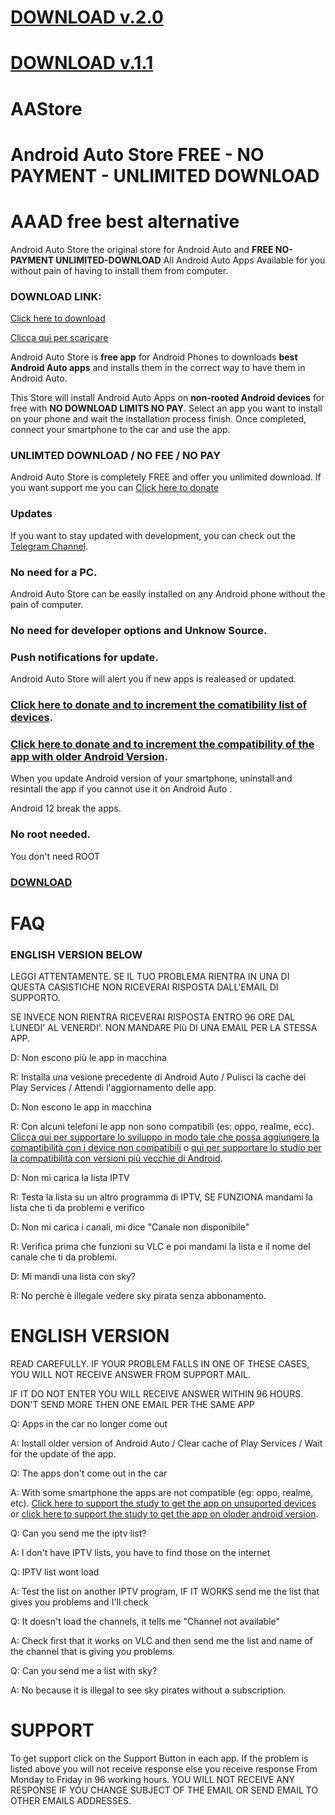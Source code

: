 # [DOWNLOAD v.2.0](https://github.com/croccio/Android-Auto-Store/releases/download/2.0/aastore.2.0.apk)
# [DOWNLOAD v.1.1](https://github.com/croccio/Android-Auto-Store/releases/download/1.1/aastore.apk)

# AAStore
# Android Auto Store FREE - NO PAYMENT - UNLIMITED DOWNLOAD
# AAAD free best alternative

Android Auto Store the original store for Android Auto and **FREE NO-PAYMENT UNLIMITED-DOWNLOAD**
All Android Auto Apps Available for you without pain of having to install them from computer.

### DOWNLOAD LINK: 
[Click here to download](https://github.com/croccio/Android-Auto-Store/releases/download/1.1/aastore.apk)

[Clicca qui per scaricare](https://github.com/croccio/Android-Auto-Store/releases/download/1.1/aastore.apk)

Android Auto Store is **free app** for Android Phones to downloads **best Android Auto apps** and installs them in the correct way to have them in Android Auto. 

This Store will install Android Auto Apps on **non-rooted Android devices** for free with **NO DOWNLOAD LIMITS NO PAY**.
Select an app you want to install on your phone and wait the installation process finish. Once completed, connect your smartphone to the car and use the app.


### UNLIMTED DOWNLOAD / NO FEE / NO PAY
Android Auto Store is completely FREE and offer you unlimited download. If you want support me you can [Click here to donate](https://www.paypal.com/donate?hosted_button_id=CMA34ZHWW4DHY)

### Updates

If you want to stay updated with development, you can check out the [Telegram Channel](https://t.me/androidautoapp).

### No need for a PC. 

Android Auto Store can be easily installed on any Android phone without the pain of computer.

### No need for developer options and Unknow Source.

### Push notifications for update.

Android Auto Store will alert you if new apps is realeased or updated. 

### [Click here to donate and to increment the comatibility list of devices](https://www.paypal.com/donate?hosted_button_id=BMUJETEP7TYWE).

### [Click here to donate and to increment the compatibility of the app with older Android Version](https://www.paypal.com/donate?hosted_button_id=7WYF2N5AN8YYL).

When you update Android version of your smartphone, uninstall and resintall the app if you cannot use it on Android Auto .

Android 12 break the apps.

### No root needed.

You don't need ROOT

### [DOWNLOAD](https://github.com/croccio/Android-Auto-Store/releases/download/1.1/aastore.apk)


# FAQ


### ENGLISH VERSION BELOW

LEGGI ATTENTAMENTE. SE IL TUO PROBLEMA RIENTRA IN UNA DI QUESTA CASISTICHE NON RICEVERAI RISPOSTA DALL'EMAIL DI SUPPORTO.

SE INVECE NON RIENTRA RICEVERAI RISPOSTA ENTRO 96 ORE DAL LUNEDI' AL VENERDI'. NON MANDARE PIù DI UNA EMAIL PER LA STESSA APP.

D: Non escono più le app in macchina

R: Installa una vesione precedente di Android Auto / Pulisci la cache dei Play Services / Attendi l'aggiornamento delle app.

D: Non escono le app in macchina

R: Con alcuni telefoni le app non sono compatibili (es: oppo, realme, ecc). [Clicca qui per supportare lo sviluppo in modo tale che possa aggiungere la comaptibilità con i device non compatibili](https://www.paypal.com/donate?hosted_button_id=BMUJETEP7TYWE) o [qui per supportare lo studio per la compatibilità con versioni più vecchie di Android](https://www.paypal.com/donate?hosted_button_id=7WYF2N5AN8YYL).

D: Non mi carica la lista IPTV

R: Testa la lista su un altro programma di IPTV, SE FUNZIONA mandami la lista che ti da problemi e verifico

D: Non mi carica i canali, mi dice "Canale non disponibile"

R: Verifica prima che funzioni su VLC e poi mandami la lista e il nome del canale che ti da problemi.

D: Mi mandi una lista con sky?

R: No perchè è illegale vedere sky pirata senza abbonamento.


# ENGLISH VERSION

READ CAREFULLY. IF YOUR PROBLEM FALLS IN ONE OF THESE CASES, YOU WILL NOT RECEIVE ANSWER FROM SUPPORT MAIL.

IF IT DO NOT ENTER YOU WILL RECEIVE ANSWER WITHIN 96 HOURS. DON'T SEND MORE THEN ONE EMAIL PER THE SAME APP

Q: Apps in the car no longer come out

A: Install older version of Android Auto / Clear cache of Play Services / Wait for the update of the app.

Q: The apps don't come out in the car

A: With some smartphone the apps are not compatible (eg: oppo, realme, etc). [Click here to support the study to get the app on unsuported devices](https://www.paypal.com/donate?hosted_button_id=BMUJETEP7TYWE) or [click here to support the study to get the app on oloder android version](https://www.paypal.com/donate?hosted_button_id=7WYF2N5AN8YYL).

Q: Can you send me the iptv list?

A: I don't have IPTV lists, you have to find those on the internet

Q: IPTV list wont load

A: Test the list on another IPTV program, IF IT WORKS send me the list that gives you problems and I'll check

Q: It doesn't load the channels, it tells me "Channel not available"

A: Check first that it works on VLC and then send me the list and name of the channel that is giving you problems.

Q: Can you send me a list with sky?

A: No because it is illegal to see sky pirates without a subscription.  

# SUPPORT

To get support click on the Support Button in each app. If the problem is listed above you will not receive response else you receive response From Monday to Friday in 96 working hours. YOU WILL NOT RECEIVE ANY RESPONSE IF YOU CHANGE SUBJECT OF THE EMAIL OR SEND EMAIL TO OTHER EMAILS ADDRESSES.

